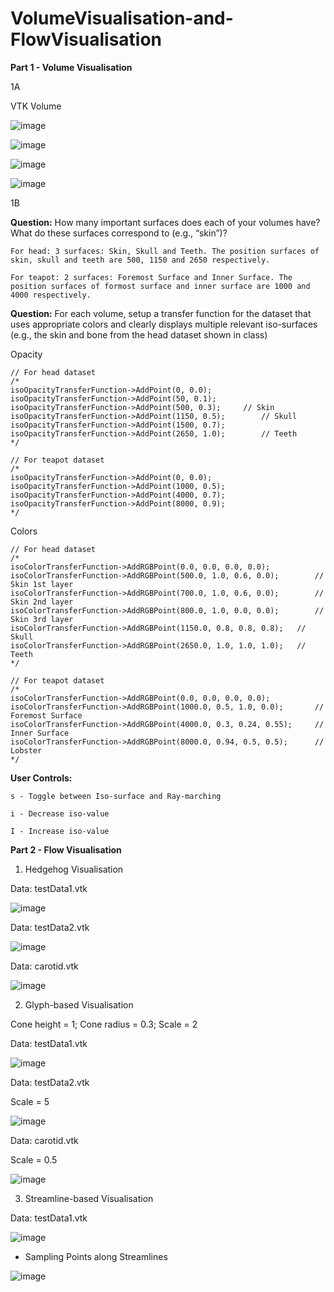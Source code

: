 # VolumeVisualisation-and-FlowVisualisation

**Part 1 - Volume Visualisation**

1A 

VTK Volume

![image](https://github.com/TeohYx/VolumeVisualisation-and-FlowVisualisation/assets/67152792/1f40aada-4033-4037-9947-02078c54451c)

![image](https://github.com/TeohYx/VolumeVisualisation-and-FlowVisualisation/assets/67152792/cad07af6-2dd5-4cd2-9042-7fe8209a10fa)

![image](https://github.com/TeohYx/VolumeVisualisation-and-FlowVisualisation/assets/67152792/876a9a67-c95f-4df5-a9ca-0c7b57623242)

![image](https://github.com/TeohYx/VolumeVisualisation-and-FlowVisualisation/assets/67152792/df0adbbb-9b0b-475a-b7c7-e9b7037c910b)



1B

**Question:** How many important surfaces does each of your volumes have? What do these surfaces correspond to (e.g., “skin”)?

    For head: 3 surfaces: Skin, Skull and Teeth. The position surfaces of skin, skull and teeth are 500, 1150 and 2650 respectively.

    For teapot: 2 surfaces: Foremost Surface and Inner Surface. The position surfaces of formost surface and inner surface are 1000 and 4000 respectively.


**Question:** For each volume, setup a transfer function for the dataset that uses appropriate colors and clearly displays multiple relevant iso-surfaces (e.g., the skin and bone from the head dataset shown in class)


  Opacity
  
	// For head dataset
	/*
	isoOpacityTransferFunction->AddPoint(0, 0.0);
	isoOpacityTransferFunction->AddPoint(50, 0.1);
	isoOpacityTransferFunction->AddPoint(500, 0.3);		// Skin
	isoOpacityTransferFunction->AddPoint(1150, 0.5);		// Skull
	isoOpacityTransferFunction->AddPoint(1500, 0.7);
	isoOpacityTransferFunction->AddPoint(2650, 1.0);		// Teeth
	*/

	// For teapot dataset
	/*
	isoOpacityTransferFunction->AddPoint(0, 0.0);
	isoOpacityTransferFunction->AddPoint(1000, 0.5);
	isoOpacityTransferFunction->AddPoint(4000, 0.7);
	isoOpacityTransferFunction->AddPoint(8000, 0.9);
	*/


  Colors
  
	// For head dataset
	/*
	isoColorTransferFunction->AddRGBPoint(0.0, 0.0, 0.0, 0.0);
	isoColorTransferFunction->AddRGBPoint(500.0, 1.0, 0.6, 0.0);		// Skin 1st layer
	isoColorTransferFunction->AddRGBPoint(700.0, 1.0, 0.6, 0.0);		// Skin 2nd layer
	isoColorTransferFunction->AddRGBPoint(800.0, 1.0, 0.0, 0.0);		// Skin 3rd layer
	isoColorTransferFunction->AddRGBPoint(1150.0, 0.8, 0.8, 0.8);	// Skull
	isoColorTransferFunction->AddRGBPoint(2650.0, 1.0, 1.0, 1.0);	// Teeth
	*/

	// For teapot dataset
	/*
	isoColorTransferFunction->AddRGBPoint(0.0, 0.0, 0.0, 0.0);
	isoColorTransferFunction->AddRGBPoint(1000.0, 0.5, 1.0, 0.0);		// Foremost Surface
	isoColorTransferFunction->AddRGBPoint(4000.0, 0.3, 0.24, 0.55);		// Inner Surface
	isoColorTransferFunction->AddRGBPoint(8000.0, 0.94, 0.5, 0.5);		// Lobster
	*/


**User Controls:**

    s - Toggle between Iso-surface and Ray-marching 

    i - Decrease iso-value
  
    I - Increase iso-value






**Part 2 - Flow Visualisation**

1. Hedgehog Visualisation

Data: testData1.vtk

![image](https://github.com/TeohYx/VolumeVisualisation-and-FlowVisualisation/assets/67152792/42e2b1b1-be86-4f9c-a4c4-4014d6aebdb9)

Data: testData2.vtk

![image](https://github.com/TeohYx/VolumeVisualisation-and-FlowVisualisation/assets/67152792/1f61af02-83c4-4709-b6f5-192275781cc5)

Data: carotid.vtk

![image](https://github.com/TeohYx/VolumeVisualisation-and-FlowVisualisation/assets/67152792/9f7b70fe-88c9-4fa4-8af7-cc5ca7e04335)

2. Glyph-based Visualisation

Cone height = 1; Cone radius = 0.3; Scale = 2

Data: testData1.vtk

![image](https://github.com/TeohYx/VolumeVisualisation-and-FlowVisualisation/assets/67152792/e33678cb-b12c-4eb7-94fb-b22b3427cba4)

Data: testData2.vtk

Scale = 5

![image](https://github.com/TeohYx/VolumeVisualisation-and-FlowVisualisation/assets/67152792/5fbd80a2-b7c7-4fa3-bcea-0ddf912a00c3)

Data: carotid.vtk

Scale = 0.5

![image](https://github.com/TeohYx/VolumeVisualisation-and-FlowVisualisation/assets/67152792/1ab32f97-208c-469b-8e67-26fcdf816c10)


3. Streamline-based Visualisation

Data: testData1.vtk


![image](https://github.com/TeohYx/VolumeVisualisation-and-FlowVisualisation/assets/67152792/be3c5c2e-22c6-4145-8449-0f371a8b72e1)


- Sampling Points along Streamlines

![image](https://github.com/TeohYx/VolumeVisualisation-and-FlowVisualisation/assets/67152792/638777a8-3a1a-4e00-a2b2-b0c46710de42)
